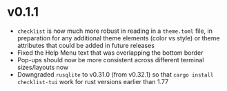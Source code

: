 # v0.1.1 

* `checklist` is now much more robust in reading in a `theme.toml` file, in preparation for any additional theme elements (color vs style) or theme attributes that could be added in future releases
* Fixed the Help Menu text that was overlapping the bottom border
* Pop-ups should now be more consistent across different terminal sizes/layouts now
* Downgraded `rusqlite` to v0.31.0 (from v0.32.1) so that `cargo install checklist-tui` work for rust versions earlier than 1.77

